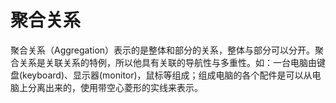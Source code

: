 # 聚合关系

聚合关系（Aggregation）表示的是整体和部分的关系，整体与部分可以分开。聚合关系是关联关系的特例，所以他具有关联的导航性与多重性。如：一台电脑由键盘(keyboard)、显示器(monitor)，鼠标等组成；组成电脑的各个配件是可以从电脑上分离出来的，使用带空心菱形的实线来表示。